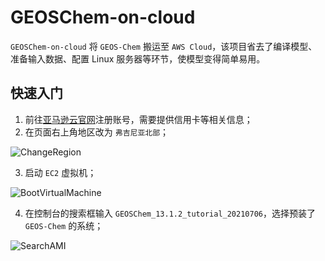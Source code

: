 # GEOSChem-on-cloud

`GEOSChem-on-cloud` 将 `GEOS-Chem` 搬运至 `AWS Cloud`，该项目省去了编译模型、准备输入数据、配置 Linux 服务器等环节，使模型变得简单易用。

## 快速入门

1. 前往[亚马逊云官网](https://aws.amazon.com/cn/)注册账号，需要提供信用卡等相关信息；
2. 在页面右上角地区改为 `弗吉尼亚北部`；

![ChangeRegion](https://github.com/RampageLi/GEOS-Chem/tree/master/Pics/ChangeRegion.png)

3. 启动 `EC2` 虚拟机；

![BootVirtualMachine](https://github.com/RampageLi/GEOS-Chem/tree/master/Pics/BootVirtualMachine.png)

4. 在控制台的搜索框输入 `GEOSChem_13.1.2_tutorial_20210706`，选择预装了 `GEOS-Chem` 的系统；

![SearchAMI](https://github.com/RampageLi/GEOS-Chem/tree/master/Pics/SearchAMI.png)



